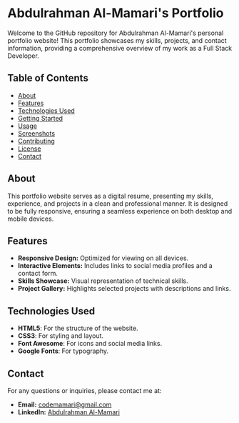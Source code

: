 # Abdulrahman Al-Mamari's Portfolio

Welcome to the GitHub repository for Abdulrahman Al-Mamari's personal portfolio website! This portfolio showcases my skills, projects, and contact information, providing a comprehensive overview of my work as a Full Stack Developer.

## Table of Contents
- [About](#about)
- [Features](#features)
- [Technologies Used](#technologies-used)
- [Getting Started](#getting-started)
- [Usage](#usage)
- [Screenshots](#screenshots)
- [Contributing](#contributing)
- [License](#license)
- [Contact](#contact)

## About
This portfolio website serves as a digital resume, presenting my skills, experience, and projects in a clean and professional manner. It is designed to be fully responsive, ensuring a seamless experience on both desktop and mobile devices.

## Features
- **Responsive Design:** Optimized for viewing on all devices.
- **Interactive Elements:** Includes links to social media profiles and a contact form.
- **Skills Showcase:** Visual representation of technical skills.
- **Project Gallery:** Highlights selected projects with descriptions and links.

## Technologies Used
- **HTML5**: For the structure of the website.
- **CSS3**: For styling and layout.
- **Font Awesome**: For icons and social media links.
- **Google Fonts**: For typography.

## Contact
For any questions or inquiries, please contact me at:

- **Email:** codemamari@gmail.com
- **LinkedIn:** [Abdulrahman Al-Mamari](https://www.linkedin.com/in/abdulrahman-almamari-7532b1317)




